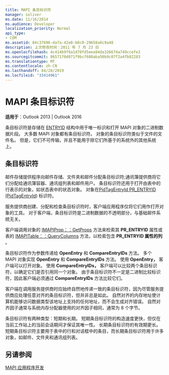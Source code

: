 ```yaml
---
title: MAPI 条目标识符
manager: soliver
ms.date: 11/16/2014
ms.audience: Developer
localization_priority: Normal
api_type:
- COM
ms.assetid: 84c37696-da7a-42e0-b8c0-29658a6c9a48
description: 上次修改时间：2011 年 7 月 23 日
ms.openlocfilehash: 4c414b9f8a1d70fd5eea94da326674a749ccefe2
ms.sourcegitcommit: 8657170d071f9bcf680aba50b9c07f2a4fb82283
ms.translationtype: MT
ms.contentlocale: zh-CN
ms.lasthandoff: 04/28/2019
ms.locfileid: "33414961"
---
```

# <a name="mapi-entry-identifiers"></a>MAPI 条目标识符

  
  
**适用于**：Outlook 2013 | Outlook 2016 
  
条目标识符是存储在 [ENTRYID](entryid.md) 结构中用于唯一标识和打开 MAPI 对象的二进制数据片段。 大多数 MAPI 对象都有条目标识符。 对象的条目标识符类似于文件的文件名。 但是，它们不可传输，并且不能用于除它们所基于的系统外的其他系统上。 
  
## <a name="entry-identifiers"></a>条目标识符

邮件存储提供程序向邮件存储、文件夹和邮件分配条目标识符;通讯簿提供商将它们分配给通讯簿容器、通讯组列表和邮件用户。 条目标识符还用于打开由表中的行表示的对象，如状态表中的状态对象。 对象在[PidTagEntryId PR_ENTRYID (PidTagEntryId](pidtagentryid-canonical-property.md)) 标识符。  
  
服务提供商创建、分配和检查条目标识符时，客户端应用程序仅将它们用作打开对象的工具。 对于客户端，条目标识符是二进制数据的不透明部分，与基础邮件系统无关。 
  
客户端调用对象的 [IMAPIProp：：GetProps](imapiprop-getprops.md) 方法来检索其 **PR_ENTRYID** 属性或表的 [IMAPITable：：QueryColumns](imapitable-querycolumns.md) 方法，以检索包含 **PR_ENTRYID 属性的列** 。 
  
条目标识符作为参数传递给 **OpenEntry** 和 **CompareEntryIDs** 方法。 多个 MAPI 对象实现 **OpenEntry** 和 **CompareEntryIDs** 方法。 使用 **OpenEntry，** 客户端可以打开对象。 使用 **CompareEntryIDs，** 客户端可以比较两个条目标识符，以确定它们是否引用同一个对象。 由于条目标识符不一定是二进制比较标识符，因此客户端必须通过 **CompareEntryIDs** 方法比较它们。 
  
客户端在调用服务提供商时应始终自然地传递一致的条目标识符，因为尽管服务提供商应处理任意对齐的条目标识符，但并非总是如此。 自然对齐的内存地址使计算机能够访问数据类型该地址上支持的任何地址，而不会生成对齐错误。 自然对齐因子通常与系统内存分配器使用的对齐因子相同，通常为 8 个字节。
  
条目标识符有两种类型：短期和长期。 短期条目标识符的构造速度更快，但仅在当前工作站上的当前会话期间才保证其唯一性。 长期条目标识符的有效期更长。 短期条目标识符主要用于表中的行和对话框中的条目，而长期条目标识符用于许多对象，如邮件、文件夹和通讯组列表。
  
## <a name="see-also"></a>另请参阅



[MAPI 应用程序开发](mapi-application-development.md)

